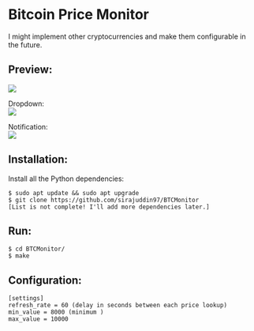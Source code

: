 # Bitcoin Price Monitor
I might implement other cryptocurrencies and make them configurable in the future.


## Preview:
![](https://i.imgur.com/pLPlwpT.png?1)

Dropdown:<br>
![](https://i.imgur.com/m9sCl0k.png?1)

Notification:<br>
![](https://i.imgur.com/N6Xl1vt.png?1)


## Installation:
Install all the Python dependencies:
```
$ sudo apt update && sudo apt upgrade
$ git clone https://github.com/sirajuddin97/BTCMonitor
[List is not complete! I'll add more dependencies later.]
```

## Run:
```
$ cd BTCMonitor/
$ make
```

## Configuration:
```
[settings]
refresh_rate = 60 (delay in seconds between each price lookup)
min_value = 8000 (minimum )
max_value = 10000
```
